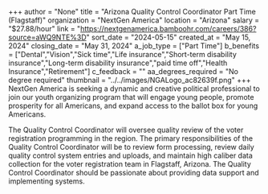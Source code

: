 +++
author = "None"
title = "Arizona Quality Control Coordinator Part Time (Flagstaff)"
organization = "NextGen America"
location = "Arizona"
salary = "$27.88/hour"
link = "https://nextgenamerica.bamboohr.com/careers/386?source=aWQ9NTE%3D"
sort_date = "2024-05-15"
created_at = "May 15, 2024"
closing_date = "May 31, 2024"
a_job_type = ["Part Time"]
b_benefits = ["Dental","Vision","Sick time","Life insurance","Short-term disability insurance","Long-term disability insurance","paid time off","Health Insurance","Retirement"]
c_feedback = ""
aa_degrees_required = "No degree required"
thumbnail = "../../images/NGALogo_ac82639f.png"
+++
NextGen America is seeking a dynamic and creative political professional to join our youth organizing program that will engage young people, promote prosperity for all Americans, and expand access to the ballot box for young Americans.

The Quality Control Coordinator will oversee quality review of the voter registration programming in the region. The primary responsibilities of the Quality Control Coordinator will be to review form processing, review daily quality control system entries and uploads, and maintain high caliber data collection for the voter registration team in Flagstaff, Arizona. The Quality Control Coordinator should be passionate about providing data support and implementing systems.